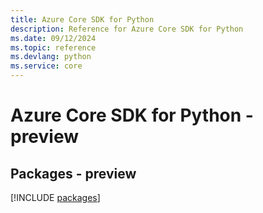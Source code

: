 ```yaml
---
title: Azure Core SDK for Python
description: Reference for Azure Core SDK for Python
ms.date: 09/12/2024
ms.topic: reference
ms.devlang: python
ms.service: core
---
```

# Azure Core SDK for Python - preview
## Packages - preview
[!INCLUDE [packages](core-index.md)]